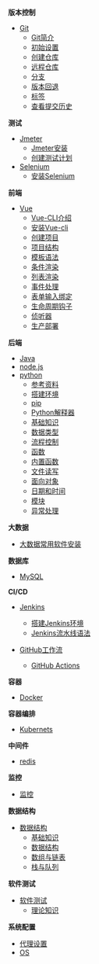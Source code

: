 **版本控制**
  * [Git](notes/版本控制工具/Git/README.md)
    - [Git简介](notes/版本控制工具/Git/Git简介/Git简介.md)
    - [初始设置](notes/版本控制工具/Git/初始设置/初始设置.md)
    - [创建仓库](notes/版本控制工具/Git/创建仓库/创建仓库.md)
    - [远程仓库](notes/版本控制工具/Git/远程仓库/远程仓库.md)
    - [分支](notes/版本控制工具/Git/分支/分支.md)
    - [版本回退](notes/版本控制工具/Git/版本回退/版本回退.md)
    - [标签](notes/版本控制工具/Git/标签/标签.md)
    - [查看提交历史](notes/版本控制工具/Git/提交历史/提交历史.md)

**测试**
  * [Jmeter](notes/Jmeter/README.md)
    - [Jmeter安装](notes/Jmeter/安装/Jmeter安装.md)
    - [创建测试计划](notes/Jmeter/创建测试计划/创建测试计划.md)
  * [Selenium](notes/Selenium/README.md)
    - [安装Selenium](notes/Selenium/安装Selenium/安装Selenium.md)

**前端**
  * [Vue](notes/Vue/README.md)
    - [Vue-CLI介绍](notes/Vue/Vue-CLI介绍/Vue-cli.md)
    - [安装Vue-cli](notes/Vue/安装Vue-cli/安装Vue-cli.md)
    - [创建项目](notes/Vue/创建项目/hello-world.md)
    - [项目结构](notes/Vue/项目结构/项目结构.md)
    - [模板语法](notes/Vue/模板语法/模板语法.md)
    - [条件渲染](notes/Vue/条件渲染/条件渲染.md)
    - [列表渲染](notes/Vue/列表渲染/列表渲染.md)
    - [事件处理](notes/Vue/事件处理/事件处理.md)
    - [表单输入绑定](notes/Vue/表单输入绑定/表单输入绑定.md)
    - [生命周期钩子](notes/Vue/生命周期钩子/生命周期钩子.md)
    - [侦听器](notes/Vue/侦听器/侦听器.md)
    - [生产部署](notes/Vue/生产部署/生产部署.md)

**后端**
  * [Java](notes/Java/README.md)
  * [node.js](notes/node/README.md)
  * [python](notes/python/README.md)
    - [参考资料](https://liujiangblog.com/course/python/1)
    - [搭建环境](notes/python/搭建环境.md)
    - [pip](notes/python/pip.md)
    - [Python解释器](notes/python/Python解释器.md)
    - [基础知识](notes/python/基础知识.md)
    - [数据类型](notes/python/数据类型.md)
    - [流程控制](notes/python/流程控制.md)
    - [函数](notes/python/函数.md)
    - [内置函数](notes/python/内置函数.md)
    - [文件读写](notes/python/文件读写.md)
    - [面向对象](notes/python/面向对象.md)
    - [日期和时间](notes/python/日期和时间.md)
    - [模块](notes/python/模块.md)
    - [异常处理](notes/python/异常处理.md)

**大数据**
  * [大数据常用软件安装](notes/大数据/大数据常用软件安装/README.md)

**数据库**
  * [MySQL](notes/数据库/MySQL/README.md)

**CI/CD**
  * [Jenkins](notes/Jenkins/README.md)
    - [搭建Jenkins环境](notes/Jenkins/搭建Jenkins环境/Jenkins搭建环境.md)
    - [Jenkins流水线语法](notes/Jenkins/Jenkins流水线语法/Jenkins流水线语法.md)

  * [GitHub工作流](notes/GitHub工作流/README.md)
    - [GitHub Actions](notes/GitHub工作流/GitHub工作流.md)

**容器**
  * [Docker](notes/Docker/README.md)

**容器编排**
  * [Kubernets](notes/Kubernetes/README.md)

**中间件**
  * [redis](notes/redis/README.md)

**监控**
* [监控](notes/监控/README.md)

**数据结构**
  * [数据结构](notes/数据结构/README.md)
    - [基础知识](notes/数据结构/基础知识/基础知识.md)
    - [数据结构](notes/数据结构/数据结构/数据结构.md)
    - [数组与链表](notes/数据结构/数组与链表/数组与链表.md)
    - [栈与队列](notes/数据结构/栈与队列/栈与队列.md)

**软件测试**
  * [软件测试](notes/软件测试/README.md)
    - [理论知识](notes/软件测试/理论知识/理论知识.md)

**系统配置**
  * [代理设置](notes/相关代理设置/README.md)
  * [OS](notes/OS/README.md)






